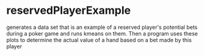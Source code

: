 # reservedPlayerExample
generates a data set that is an example of a reserved player's potential bets during a poker game and runs kmeans on them. Then a program uses these plots to determine the actual value of a hand based on a bet made by this player
